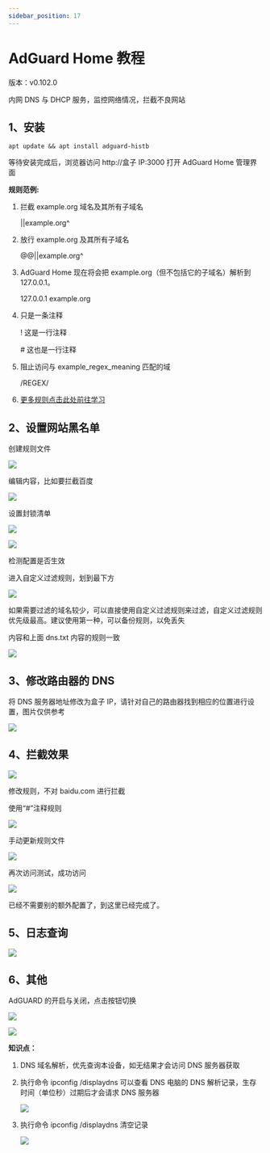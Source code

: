 ```yaml
---
sidebar_position: 17
---
```


# AdGuard Home 教程

版本：v0.102.0

内网 DNS 与 DHCP 服务，监控网络情况，拦截不良网站

## 1、安装

```shell
apt update && apt install adguard-histb
```

等待安装完成后，浏览器访问 http://盒子 IP:3000 打开 AdGuard Home 管理界面

**规则范例:**

1. 拦截 example.org 域名及其所有子域名

   ||example.org^

2. 放行 example.org 及其所有子域名

   @@||example.org^

3. AdGuard Home 现在将会把 example.org（但不包括它的子域名）解析到 127.0.0.1。

   127.0.0.1 example.org

4. 只是一条注释

   ! 这是一行注释

   \# 这也是一行注释

5. 阻止访问与 example_regex_meaning 匹配的域

   /REGEX/

6. [更多规则点击此处前往学习](https://github.com/AdguardTeam/AdGuardHome/wiki/Hosts-Blocklists)

## 2、设置网站黑名单

创建规则文件  



![](img/adguardhome3.png)



编辑内容，比如要拦截百度  



![](img/adguardhome4.png)



设置封锁清单  



![](img/adguardhome1.png)



![](img/adguardhome2.png)



检测配置是否生效  



进入自定义过滤规则，划到最下方  



![](img/adguardhome12.png)



如果需要过滤的域名较少，可以直接使用自定义过滤规则来过滤，自定义过滤规则优先级最高。建议使用第一种，可以备份规则，以免丢失  



内容和上面 dns.txt 内容的规则一致  



![](img/adguardhome13.png)



## 3、修改路由器的 DNS



将 DNS 服务器地址修改为盒子 IP，请针对自己的路由器找到相应的位置进行设置，图片仅供参考  



![](img/adguardhome5.png)



## 4、拦截效果



![](img/adguardhome8.png)



修改规则，不对 baidu.com 进行拦截  



使用“#”注释规则  



![](img/adguardhome9.png)



手动更新规则文件  



![](img/adguardhome10.png)



再次访问测试，成功访问  



![](img/adguardhome11.png)



已经不需要别的额外配置了，到这里已经完成了。  



## 5、日志查询



![](img/adguardhome16.png)



## 6、其他



AdGUARD 的开启与关闭，点击按钮切换  



![](img/adguardhome14.png)



![](img/adguardhome15.png)



**知识点：**



1. DNS 域名解析，优先查询本设备，如无结果才会访问 DNS 服务器获取  

   

2. 执行命令 ipconfig /displaydns 可以查看 DNS 电脑的 DNS 解析记录，生存时间（单位秒）过期后才会请求 DNS 服务器  

   

   ![](img/adguardhome6.png)

   

3. 执行命令 ipconfig /displaydns 清空记录  

   

   ![](img/adguardhome7.png)
